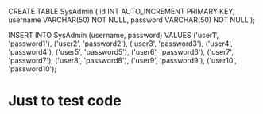 CREATE TABLE SysAdmin (
    id INT AUTO_INCREMENT PRIMARY KEY,
    username VARCHAR(50) NOT NULL,
    password VARCHAR(50) NOT NULL
);

INSERT INTO SysAdmin (username, password) VALUES
('user1', 'password1'),
('user2', 'password2'),
('user3', 'password3'),
('user4', 'password4'),
('user5', 'password5'),
('user6', 'password6'),
('user7', 'password7'),
('user8', 'password8'),
('user9', 'password9'),
('user10', 'password10');

# Just to test code

